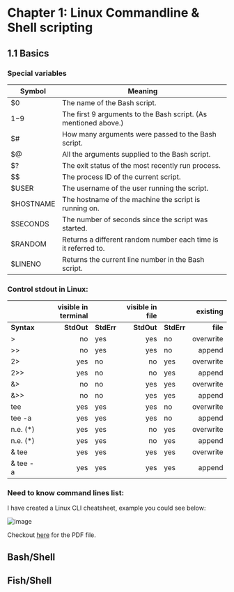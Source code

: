 # Chapter 1: Linux Commandline & Shell scripting

## 1.1 Basics

### Special variables

| Symbol    | Meaning                                                         |
| --------- | --------------------------------------------------------------- |
| $0        | The name of the Bash script.                                    |
| $1-$9     | The first 9 arguments to the Bash script. (As mentioned above.) |
| $#        | How many arguments were passed to the Bash script.              |
| $@        | All the arguments supplied to the Bash script.                  |
| $?        | The exit status of the most recently run process.               |
| $$        | The process ID of the current script.                           |
| $USER     | The username of the user running the script.                    |
| $HOSTNAME | The hostname of the machine the script is running on.           |
| $SECONDS  | The number of seconds since the script was started.             |
| $RANDOM   | Returns a different random number each time is it referred to.  |
| $LINENO   | Returns the current line number in the Bash script.             |

### Control stdout in Linux:

|            | visible in terminal |            | visible in file |            |  existing |
| ---------- | ------------------: | :--------- | --------------: | :--------- | --------: |
| **Syntax** |          **StdOut** | **StdErr** |      **StdOut** | **StdErr** |  **file** |
| >          |                  no | yes        |             yes | no         | overwrite |
| >>         |                  no | yes        |             yes | no         |    append |
| 2>         |                 yes | no         |              no | yes        | overwrite |
| 2>>        |                 yes | no         |              no | yes        |    append |
| &>         |                  no | no         |             yes | yes        | overwrite |
| &>>        |                  no | no         |             yes | yes        |    append |
| tee        |                 yes | yes        |             yes | no         | overwrite |
| tee -a     |                 yes | yes        |             yes | no         |    append |
| n.e. (\*)  |                 yes | yes        |              no | yes        | overwrite |
| n.e. (\*)  |                 yes | yes        |              no | yes        |    append |
| & tee      |                 yes | yes        |             yes | yes        | overwrite |
| & tee -a   |                 yes | yes        |             yes | yes        |    append |

### Need to know command lines list:

I have created a Linux CLI cheatsheet, example you could see below:

![image](images/linux-command-1.png)

Checkout [here](https://github.com/vanvuvuong/vanvuvuong/blob/master/files/Linux%20Commands.pdf) for the PDF file.

## Bash/Shell

## Fish/Shell
